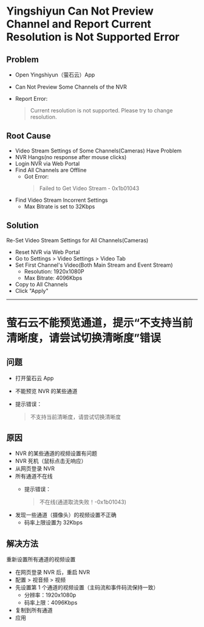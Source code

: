 # Yingshiyun Can Not Preview Channel and Report Current Resolution is Not Supported Error

## Problem
* Open Yingshiyun（萤石云）App
* Can Not Preview Some Channels of the NVR
* Report Error:

  > Current resolution is not supported. Please try to change resolution.

## Root Cause
* Video Stream Settings of Some Channels(Cameras) Have Problem
* NVR Hangs(no response after mouse clicks)
* Login NVR via Web Portal
* Find All Channels are Offline
  * Got Error:
    > Failed to Get Video Stream - 0x1b01043
* Find Video Stream Incorrent Settings
  * Max Bitrate is set to 32Kbps

## Solution
Re-Set Video Stream Settings for All Channels(Cameras) 

* Reset NVR via Web Portal
* Go to Settings > Video Settings > Video Tab
* Set First Channel's Video(Both Main Stream and Event Stream)
  * Resolution: 1920x1080P
  * Max Bitrate: 4096Kbps
* Copy to All Channels
* Click "Apply"

-----------------

# 萤石云不能预览通道，提示“不支持当前清晰度，请尝试切换清晰度”错误

## 问题
* 打开萤石云 App
* 不能预览 NVR 的某些通道
* 提示错误：

  > 不支持当前清晰度，请尝试切换清晰度

## 原因
* NVR 的某些通道的视频设置有问题
* NVR 死机（鼠标点击无响应）
* 从网页登录 NVR
* 所有通道不在线
  * 提示错误：

    > 不在线(通道取流失败！-0x1b01043)
* 发现一些通道（摄像头）的视频设置不正确
  * 码率上限设置为 32Kbps

## 解决方法
重新设置所有通道的视频设置

* 在网页登录 NVR 后，重启 NVR
* 配置 > 视音频 > 视频
* 先设置第 1 个通道的视频设置（主码流和事件码流保持一致）
  * 分辨率：1920x1080p
  * 码率上限：4096Kbps
* 复制到所有通道
* 应用
